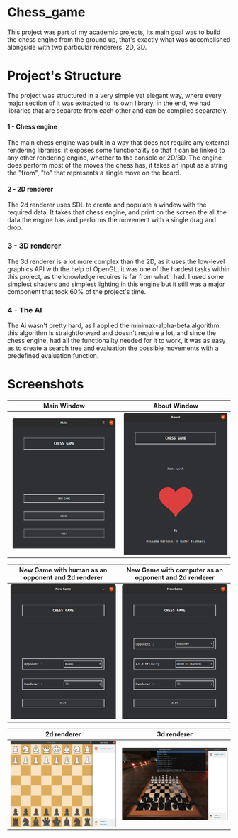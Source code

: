 # Chess_game

This project was part of my academic projects, its main goal was to build the chess engine from the ground up, that's exactly what was accomplished alongside with two particular renderers, 2D, 3D.

# Project's Structure
  
The project was structured in a very simple yet elegant way, where every major section of it was extracted to its own library. in the end, we had libraries that are separate from each other and can be compiled separately.

#### 1 - Chess engine
The main chess engine was built in a way that does not require any external rendering libraries. it exposes some functionality so that it can be linked to any other rendering engine, whether to the console or 2D/3D.
The engine does perform most of the moves the chess has, it takes an input as a string the "from", "to" that represents a single move on the board.

#### 2 - 2D renderer
The 2d renderer uses SDL to create and populate a window with the required data. It takes that chess engine, and print on the screen the all the data the engine has and performs the movement with a single drag and drop.

### 3 - 3D renderer
The 3d renderer is a lot more complex than the 2D, as it uses the low-level graphics API with the help of OpenGL, it was one of the hardest tasks within this project, as the knowledge requires is far from what I had.
I used some simplest shaders and simplest lighting in this engine but it still was a major component that took 60% of the project's time.

### 4 - The AI

The Ai wasn't pretty hard, as I applied the minimax-alpha-beta algorithm. this algorithm is straightforward and doesn't require a lot, and since the chess engine, had all the functionality needed for it to work, it was as easy as to create a search tree and evaluation the possible movements with a predefined evaluation function.

# Screenshots

| Main Window   |      About Window      |
|-------------|:-------------:|
| ![1](https://github.com/oussama1598/chess_game/blob/master/screenshots/main_window.png?raw=true) |  ![2](https://github.com/oussama1598/chess_game/blob/master/screenshots/about_window.png?raw=true) |


| New Game with human as an opponent and 2d renderer   |      New Game with computer as an opponent and 2d renderer      |
|-------------|:-------------:|
| ![3](https://github.com/oussama1598/chess_game/blob/master/screenshots/new_game_window_human.png?raw=true) |  ![4](https://github.com/oussama1598/chess_game/blob/master/screenshots/new_game_window_computer_2d.png?raw=true) |


| 2d renderer   |      3d renderer      |
|-------------|:-------------:|
| ![5](https://github.com/oussama1598/chess_game/blob/master/screenshots/game_window_2d.png?raw=true) |  ![6](https://github.com/oussama1598/chess_game/blob/master/screenshots/game_window_3d.png?raw=true) |
